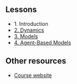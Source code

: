 ## Lessons
 - 1\. Introduction
 - [2. Dynamics](2%20-%20Dynamics.md)
 - [3. Models](3%20-%20Models.md)
 - [4. Agent-Based Models](4%20-%20Agent-Based%20Models.md)

## Other resources
 - [Course website](https://www.cs.unibo.it/~babaoglu/courses/csns/)
